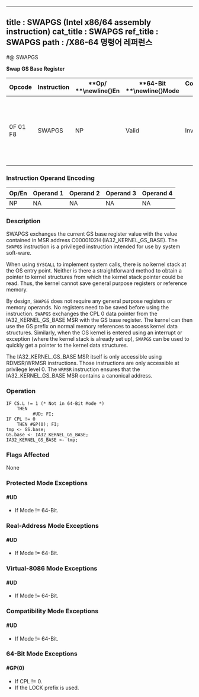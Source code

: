 ----------------------------
title : SWAPGS (Intel x86/64 assembly instruction)
cat_title : SWAPGS
ref_title : SWAPGS
path : /X86-64 명령어 레퍼런스
----------------------------
#@ SWAPGS

**Swap GS Base Register**

|**Opcode**|**Instruction**|**Op/ **\newline{}**En**|**64-Bit **\newline{}**Mode**|**Compat/**\newline{}**Leg Mode**|**Description**|
|----------|---------------|------------------------|-----------------------------|---------------------------------|---------------|
|0F 01 F8|SWAPGS|NP|Valid|Invalid|Exchanges the current GS base register value with the value contained in MSR address C0000102H.|
### Instruction Operand Encoding


|Op/En|Operand 1|Operand 2|Operand 3|Operand 4|
|-----|---------|---------|---------|---------|
|NP|NA|NA|NA|NA|
### Description


SWAPGS exchanges the current GS base register value with the value contained in MSR address C0000102H (IA32_KERNEL_GS_BASE). The `SWAPGS` instruction is a privileged instruction intended for use by system soft-ware. 

When using `SYSCALL` to implement system calls, there is no kernel stack at the OS entry point. Neither is there a straightforward method to obtain a pointer to kernel structures from which the kernel stack pointer could be read. Thus, the kernel cannot save general purpose registers or reference memory. 

By design, `SWAPGS` does not require any general purpose registers or memory operands. No registers need to be saved before using the instruction. `SWAPGS` exchanges the CPL 0 data pointer from the IA32_KERNEL_GS_BASE MSR with the GS base register. The kernel can then use the GS prefix on normal memory references to access kernel data structures. Similarly, when the OS kernel is entered using an interrupt or exception (where the kernel stack is already set up), `SWAPGS` can be used to quickly get a pointer to the kernel data structures.

The IA32_KERNEL_GS_BASE MSR itself is only accessible using RDMSR/WRMSR instructions. Those instructions are only accessible at privilege level 0. The `WRMSR` instruction ensures that the IA32_KERNEL_GS_BASE MSR contains a canonical address.


### Operation

```info-verb
IF CS.L != 1 (* Not in 64-Bit Mode *)
    THEN
          #UD; FI;
IF CPL != 0
    THEN #GP(0); FI;
tmp <- GS.base;
GS.base <- IA32_KERNEL_GS_BASE;
IA32_KERNEL_GS_BASE <- tmp;
```
### Flags Affected


None


### Protected Mode Exceptions

#### #UD
* If Mode != 64-Bit.

### Real-Address Mode Exceptions

#### #UD
* If Mode != 64-Bit.

### Virtual-8086 Mode Exceptions

#### #UD
* If Mode != 64-Bit.

### Compatibility Mode Exceptions

#### #UD
* If Mode != 64-Bit.

### 64-Bit Mode Exceptions

#### #GP(0)
* If CPL != 0.
* If the LOCK prefix is used.
